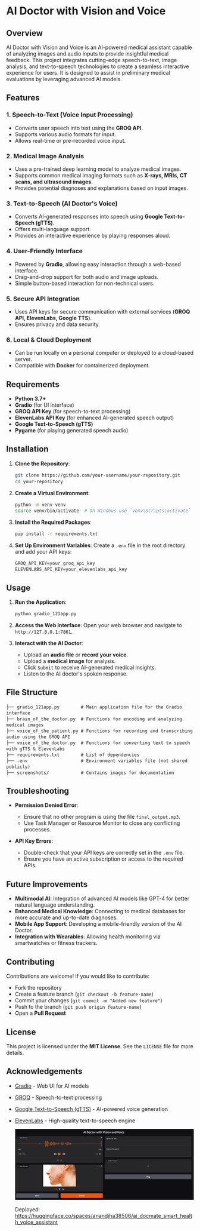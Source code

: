 # AI Doctor with Vision and Voice

## Overview

AI Doctor with Vision and Voice is an AI-powered medical assistant capable of analyzing images and audio inputs to provide insightful medical feedback. This project integrates cutting-edge speech-to-text, image analysis, and text-to-speech technologies to create a seamless interactive experience for users. It is designed to assist in preliminary medical evaluations by leveraging advanced AI models.

## Features

### **1. Speech-to-Text (Voice Input Processing)**
- Converts user speech into text using the **GROQ API**.
- Supports various audio formats for input.
- Allows real-time or pre-recorded voice input.

### **2. Medical Image Analysis**
- Uses a pre-trained deep learning model to analyze medical images.
- Supports common medical imaging formats such as **X-rays, MRIs, CT scans, and ultrasound images**.
- Provides potential diagnoses and explanations based on input images.

### **3. Text-to-Speech (AI Doctor's Voice)**
- Converts AI-generated responses into speech using **Google Text-to-Speech (gTTS)**.
- Offers multi-language support.
- Provides an interactive experience by playing responses aloud.

### **4. User-Friendly Interface**
- Powered by **Gradio**, allowing easy interaction through a web-based interface.
- Drag-and-drop support for both audio and image uploads.
- Simple button-based interaction for non-technical users.

### **5. Secure API Integration**
- Uses API keys for secure communication with external services (**GROQ API, ElevenLabs, Google TTS**).
- Ensures privacy and data security.

### **6. Local & Cloud Deployment**
- Can be run locally on a personal computer or deployed to a cloud-based server.
- Compatible with **Docker** for containerized deployment.

## Requirements

- **Python 3.7+**
- **Gradio** (for UI interface)
- **GROQ API Key** (for speech-to-text processing)
- **ElevenLabs API Key** (for enhanced AI-generated speech output)
- **Google Text-to-Speech (gTTS)**
- **Pygame** (for playing generated speech audio)

## Installation

1. **Clone the Repository**:
    ```bash
    git clone https://github.com/your-username/your-repository.git
    cd your-repository
    ```

2. **Create a Virtual Environment**:
    ```bash
    python -m venv venv
    source venv/bin/activate  # On Windows use `venv\Scripts\activate`
    ```

3. **Install the Required Packages**:
    ```bash
    pip install -r requirements.txt
    ```

4. **Set Up Environment Variables**:
    Create a `.env` file in the root directory and add your API keys:
    ```env
    GROQ_API_KEY=your_groq_api_key
    ELEVENLABS_API_KEY=your_elevenlabs_api_key
    ```

## Usage

1. **Run the Application**:
    ```bash
    python gradio_121app.py
    ```

2. **Access the Web Interface**:
    Open your web browser and navigate to `http://127.0.0.1:7861`.

3. **Interact with the AI Doctor**:
    - Upload an **audio file** or **record your voice**.
    - Upload a **medical image** for analysis.
    - Click `Submit` to receive AI-generated medical insights.
    - Listen to the AI doctor's spoken response.

## File Structure

```
├── gradio_121app.py        # Main application file for the Gradio interface
├── brain_of_the_doctor.py  # Functions for encoding and analyzing medical images
├── voice_of_the_patient.py # Functions for recording and transcribing audio using the GROQ API
├── voice_of_the_doctor.py  # Functions for converting text to speech with gTTS & ElevenLabs
├── requirements.txt        # List of dependencies
├── .env                    # Environment variables file (not shared publicly)
├── screenshots/            # Contains images for documentation
```
## Troubleshooting

- **Permission Denied Error**:
    - Ensure that no other program is using the file `final_output.mp3`.
    - Use Task Manager or Resource Monitor to close any conflicting processes.

- **API Key Errors**:
    - Double-check that your API keys are correctly set in the `.env` file.
    - Ensure you have an active subscription or access to the required APIs.

## Future Improvements

- **Multimodal AI**: Integration of advanced AI models like GPT-4 for better natural language understanding.
- **Enhanced Medical Knowledge**: Connecting to medical databases for more accurate and up-to-date diagnoses.
- **Mobile App Support**: Developing a mobile-friendly version of the AI Doctor.
- **Integration with Wearables**: Allowing health monitoring via smartwatches or fitness trackers.

## Contributing

Contributions are welcome! If you would like to contribute:
- Fork the repository
- Create a feature branch (`git checkout -b feature-name`)
- Commit your changes (`git commit -m "Added new feature"`)
- Push to the branch (`git push origin feature-name`)
- Open a **Pull Request**

## License

This project is licensed under the **MIT License**. See the `LICENSE` file for more details.

## Acknowledgements

- [Gradio](https://gradio.app/) - Web UI for AI models
- [GROQ](https://groq.com/) - Speech-to-text processing
- [Google Text-to-Speech (gTTS)](https://gtts.readthedocs.io/en/latest/) - AI-powered voice generation
- [ElevenLabs](https://elevenlabs.io/) - High-quality text-to-speech engine

  ![Alt Text](https://github.com/krish38506/AI-DocMate-Smart-Health-Voice-Assistant/blob/main/ai-doc.png)

  Deployed: https://huggingface.co/spaces/anandjha38506/ai_docmate_smart_health_voice_assistant

  

